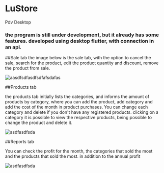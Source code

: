 # LuStore

Pdv Desktop

### the program is still under development, but it already has some features. developed using desktop flutter, with connection in an api.

##Sale tab
the image below is the sale tab, with the option to cancel the sale, search for the product, edit the product quantity and discount, remove the product from sale.

![aasdfsdfasdfsdfafsdafas](https://user-images.githubusercontent.com/13892814/134993771-3948475b-7e6c-4d21-a1c6-0d31445a8f3f.PNG)

##Products tab

the products tab initially lists the categories, and informs the amount of products by category, where you can add the product, add category and add the cost of the month in product purchases.
You can change each category and delete if you don't have any registered products.
clicking on a category it is possible to view the respective products, being possible to change the product and delete it.

![asdfasdfsda](https://user-images.githubusercontent.com/13892814/134994871-bdc7ca34-648a-47e1-97dd-a84e47351b10.PNG)

##Reports tab 

You can check the profit for the month, the categories that sold the most and the products that sold the most. in addition to the annual profit

![asdfasdfsda](https://user-images.githubusercontent.com/13892814/134995289-552f5c96-60d9-4942-bf7f-1ae1fafbf4d8.PNG)
